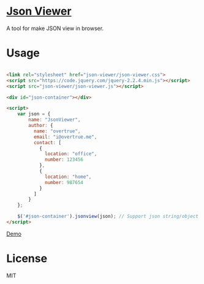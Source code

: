 # [Json Viewer](http://overtrue.github.io/json-viewer/)
A tool for make JSON view in browser.

# Usage

```html

<link rel="stylesheet" href="json-viewer/json-viewer.css">
<script src="https://code.jquery.com/jquery-2.2.4.min.js"></script>
<script src="json-viewer/json-viewer.js"></script>

<div id="json-container"></div>

<script>
    var json = {
        name: "JsonViewer",
        author: {
          name: "overtrue",
          email: "i@overtrue.me",
          contact: [
            {
              location: "office",
              number: 123456
            },
            {
              location: "home",
              number: 987654
            }
          ]
        }
    };

    $('#json-container').jsonview(json); // Support json string/object
</script>
```

[Demo](http://overtrue.github.io/json-viewer/)

# License

MIT
